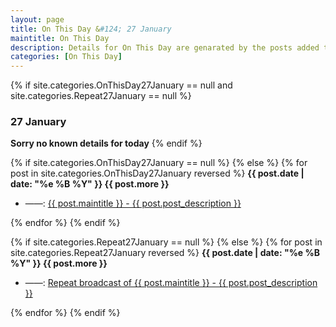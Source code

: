 ```yaml
---
layout: page
title: On This Day &#124; 27 January
maintitle: On This Day
description: Details for On This Day are genarated by the posts added to the website so the content is subject to changes/updates over time.
categories: [On This Day]
---
```


{% if site.categories.OnThisDay27January == null and site.categories.Repeat27January == null %}
<h3>27 January</h3>
<strong>Sorry no known details for today</strong>
{% endif %}

{% if site.categories.OnThisDay27January == null %}
{% else %}
{% for post in site.categories.OnThisDay27January reversed %}
<strong>{{ post.date | date: "%e %B %Y" }} {{ post.more }}</strong>
<ul>
<li> ——: <a href="{{ post.url }}">{{ post.maintitle }} - {{ post.post_description }}</a></li>
</ul>
{% endfor %}
{% endif %}

{% if site.categories.Repeat27January == null %}
{% else %}
{% for post in site.categories.Repeat27January reversed %}
<strong>{{ post.date | date: "%e %B %Y" }} {{ post.more }}</strong>
<ul>
<li> ——: <a href="{{ post.url }}">Repeat broadcast of {{ post.maintitle }} - {{ post.post_description }}</a></li>
</ul>
{% endfor %}
{% endif %}
